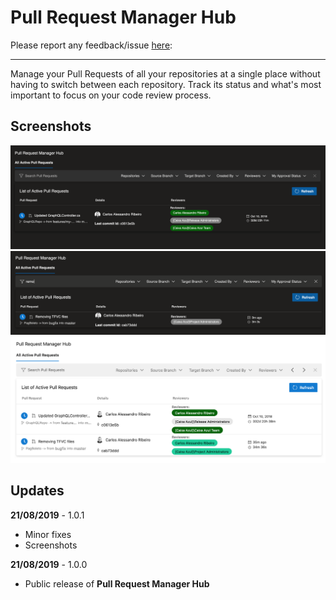 # Pull Request Manager Hub

Please report any feedback/issue [here](https://github.com/cribeiro84/azure-devops-pull-request-hub):

------

Manage your Pull Requests of all your repositories at a single place without having to switch between each repository. Track its status and what's most important to focus on your code review process.

## Screenshots

![Pull Request Manager Hub - No filter](screenshots/screenshot-01.png)
![Pull Request Manager Hub - Filtering](screenshots/screenshot-02.png)
![Pull Request Manager Hub - Light Theme](screenshots/screenshot-03.png)

## Updates

**21/08/2019** - 1.0.1

- Minor fixes
- Screenshots

**21/08/2019** - 1.0.0

- Public release of **Pull Request Manager Hub**
